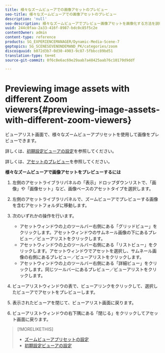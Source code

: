 ```yaml
---
title: 様々なズームビューアでの画像アセットのプレビュー
seo-title: 様々なズームビューアでの画像アセットのプレビュー
description: 'null'
seo-description: 様々なズームビューアでプレビュー画像アセットを画像化する方法を説明します。
uuid: 244c0faa-2a33-416f-8987-bdc0c85f5c2e
contentOwner: admin
content-type: reference
products: SG_EXPERIENCEMANAGER/Dynamic-Media-Scene-7
geptopics: SG_SCENESEVENONDEMAND_PK/categories/zoom
discoiquuid: b072d3b7-0d30-4903-9c87-5fbbcc89bd51
translation-type: tm+mt
source-git-commit: 0f6c8e6ac69e29aab7a48425aab76c10170d9ddf

---
```



# Previewing image assets with different Zoom viewers{#previewing-image-assets-with-different-zoom-viewers}

ビューアリスト画面で、様々なズームビューアプリセットを使用して画像をプレビューできます。

詳しくは、[初期設定ビューアの設定](application-setup.md#configuring_default_viewers)を参照してください。

詳しくは、[アセットのプレビュー](previewing-asset.md#previewing_an_asset)を参照してください。

**様々なズームビューアで画像アセットをプレビューするには**

1. 左側のアセットライブラリパネルの「表示」ドロップダウンリストで、「画像」や「画像セット」など、画像ベースのアセットタイプを選択します。
1. 左側のアセットライブラリパネルで、ズームビューアでプレビューする画像を含むアセットフォルダに移動します。
1. 次のいずれかの操作を行います。

   * アセットウィンドウの上のツールバー右側にある「グリッドビュー」をクリックします。アセットウィンドウのサムネール画像の下にあるプレビュー／ビューアリストをクリックします。
   * アセットウィンドウの上のツールバー右側にある「リストビュー」をクリックします。アセットウィンドウでアセットを選択し、サムネール画像の右側にあるプレビュー／ビューアリストをクリックします。
   * アセットウィンドウの上のツールバー右側にある「詳細ビュー」をクリックします。同じツールバーにあるプレビュー／ビューアリストをクリックします。

1. ビューアリストウィンドウの表で、ビューアリンクをクリックして、選択したビューアでアセットをプレビューします。
1. 表示されたビューアを閉じて、ビューアリスト画面に戻ります。
1. ビューアリストウィンドウの右下隅にある「閉じる」をクリックしてアセット画面に戻ります。

>[!MORELIKETHIS]
>
>* [ズームビューアプリセットの設定](setting-zoom-viewer-presets.md#setting_up_zoom_viewer_presets)
>* [初期設定ビューアの設定](application-setup.md#configuring_default_viewers)

